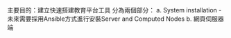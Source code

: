 主要目的：建立快速搭建教育平台工具
分為兩個部分：
a. System installation - 未來需要採用Ansible方式進行安裝Server and Computed Nodes
b. 網頁伺服器端